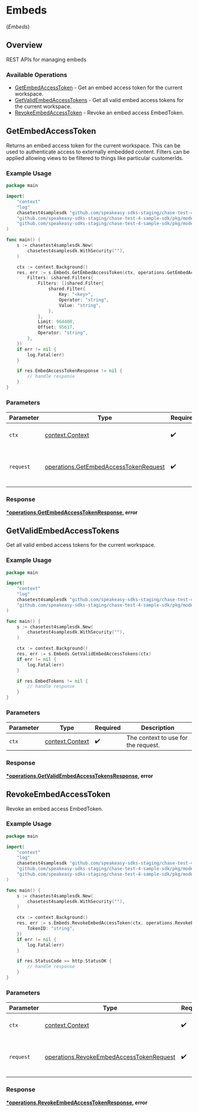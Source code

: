 # Embeds
(*Embeds*)

## Overview

REST APIs for managing embeds

### Available Operations

* [GetEmbedAccessToken](#getembedaccesstoken) - Get an embed access token for the current workspace.
* [GetValidEmbedAccessTokens](#getvalidembedaccesstokens) - Get all valid embed access tokens for the current workspace.
* [RevokeEmbedAccessToken](#revokeembedaccesstoken) - Revoke an embed access EmbedToken.

## GetEmbedAccessToken

Returns an embed access token for the current workspace. This can be used to authenticate access to externally embedded content.
Filters can be applied allowing views to be filtered to things like particular customerIds.

### Example Usage

```go
package main

import(
	"context"
	"log"
	chasetest4samplesdk "github.com/speakeasy-sdks-staging/chase-test-4-sample-sdk"
	"github.com/speakeasy-sdks-staging/chase-test-4-sample-sdk/pkg/models/shared"
	"github.com/speakeasy-sdks-staging/chase-test-4-sample-sdk/pkg/models/operations"
)

func main() {
    s := chasetest4samplesdk.New(
        chasetest4samplesdk.WithSecurity(""),
    )

    ctx := context.Background()
    res, err := s.Embeds.GetEmbedAccessToken(ctx, operations.GetEmbedAccessTokenRequest{
        Filters: &shared.Filters{
            Filters: []shared.Filter{
                shared.Filter{
                    Key: "<key>",
                    Operator: "string",
                    Value: "string",
                },
            },
            Limit: 964408,
            Offset: 95617,
            Operator: "string",
        },
    })
    if err != nil {
        log.Fatal(err)
    }

    if res.EmbedAccessTokenResponse != nil {
        // handle response
    }
}
```

### Parameters

| Parameter                                                                                      | Type                                                                                           | Required                                                                                       | Description                                                                                    |
| ---------------------------------------------------------------------------------------------- | ---------------------------------------------------------------------------------------------- | ---------------------------------------------------------------------------------------------- | ---------------------------------------------------------------------------------------------- |
| `ctx`                                                                                          | [context.Context](https://pkg.go.dev/context#Context)                                          | :heavy_check_mark:                                                                             | The context to use for the request.                                                            |
| `request`                                                                                      | [operations.GetEmbedAccessTokenRequest](../../models/operations/getembedaccesstokenrequest.md) | :heavy_check_mark:                                                                             | The request object to use for the request.                                                     |


### Response

**[*operations.GetEmbedAccessTokenResponse](../../models/operations/getembedaccesstokenresponse.md), error**


## GetValidEmbedAccessTokens

Get all valid embed access tokens for the current workspace.

### Example Usage

```go
package main

import(
	"context"
	"log"
	chasetest4samplesdk "github.com/speakeasy-sdks-staging/chase-test-4-sample-sdk"
	"github.com/speakeasy-sdks-staging/chase-test-4-sample-sdk/pkg/models/shared"
)

func main() {
    s := chasetest4samplesdk.New(
        chasetest4samplesdk.WithSecurity(""),
    )

    ctx := context.Background()
    res, err := s.Embeds.GetValidEmbedAccessTokens(ctx)
    if err != nil {
        log.Fatal(err)
    }

    if res.EmbedTokens != nil {
        // handle response
    }
}
```

### Parameters

| Parameter                                             | Type                                                  | Required                                              | Description                                           |
| ----------------------------------------------------- | ----------------------------------------------------- | ----------------------------------------------------- | ----------------------------------------------------- |
| `ctx`                                                 | [context.Context](https://pkg.go.dev/context#Context) | :heavy_check_mark:                                    | The context to use for the request.                   |


### Response

**[*operations.GetValidEmbedAccessTokensResponse](../../models/operations/getvalidembedaccesstokensresponse.md), error**


## RevokeEmbedAccessToken

Revoke an embed access EmbedToken.

### Example Usage

```go
package main

import(
	"context"
	"log"
	chasetest4samplesdk "github.com/speakeasy-sdks-staging/chase-test-4-sample-sdk"
	"github.com/speakeasy-sdks-staging/chase-test-4-sample-sdk/pkg/models/shared"
	"github.com/speakeasy-sdks-staging/chase-test-4-sample-sdk/pkg/models/operations"
)

func main() {
    s := chasetest4samplesdk.New(
        chasetest4samplesdk.WithSecurity(""),
    )

    ctx := context.Background()
    res, err := s.Embeds.RevokeEmbedAccessToken(ctx, operations.RevokeEmbedAccessTokenRequest{
        TokenID: "string",
    })
    if err != nil {
        log.Fatal(err)
    }

    if res.StatusCode == http.StatusOK {
        // handle response
    }
}
```

### Parameters

| Parameter                                                                                            | Type                                                                                                 | Required                                                                                             | Description                                                                                          |
| ---------------------------------------------------------------------------------------------------- | ---------------------------------------------------------------------------------------------------- | ---------------------------------------------------------------------------------------------------- | ---------------------------------------------------------------------------------------------------- |
| `ctx`                                                                                                | [context.Context](https://pkg.go.dev/context#Context)                                                | :heavy_check_mark:                                                                                   | The context to use for the request.                                                                  |
| `request`                                                                                            | [operations.RevokeEmbedAccessTokenRequest](../../models/operations/revokeembedaccesstokenrequest.md) | :heavy_check_mark:                                                                                   | The request object to use for the request.                                                           |


### Response

**[*operations.RevokeEmbedAccessTokenResponse](../../models/operations/revokeembedaccesstokenresponse.md), error**

